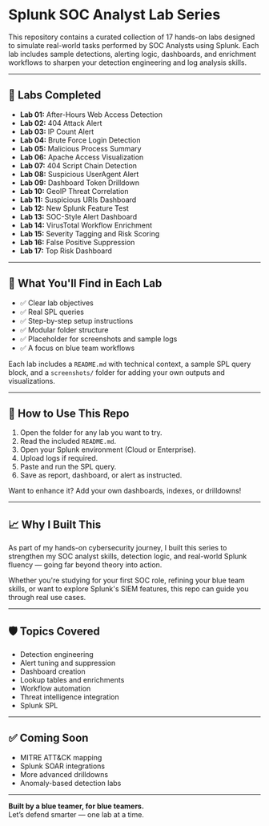 # Splunk SOC Analyst Lab Series

This repository contains a curated collection of 17 hands-on labs designed to simulate real-world tasks performed by SOC Analysts using Splunk. Each lab includes sample detections, alerting logic, dashboards, and enrichment workflows to sharpen your detection engineering and log analysis skills.

---

## 🧪 Labs Completed

- **Lab 01:** After-Hours Web Access Detection  
- **Lab 02:** 404 Attack Alert  
- **Lab 03:** IP Count Alert  
- **Lab 04:** Brute Force Login Detection  
- **Lab 05:** Malicious Process Summary  
- **Lab 06:** Apache Access Visualization  
- **Lab 07:** 404 Script Chain Detection  
- **Lab 08:** Suspicious UserAgent Alert  
- **Lab 09:** Dashboard Token Drilldown  
- **Lab 10:** GeoIP Threat Correlation  
- **Lab 11:** Suspicious URIs Dashboard  
- **Lab 12:** New Splunk Feature Test  
- **Lab 13:** SOC-Style Alert Dashboard  
- **Lab 14:** VirusTotal Workflow Enrichment  
- **Lab 15:** Severity Tagging and Risk Scoring  
- **Lab 16:** False Positive Suppression  
- **Lab 17:** Top Risk Dashboard  

---

## 🔧 What You'll Find in Each Lab

- ✅ Clear lab objectives  
- ✅ Real SPL queries  
- ✅ Step-by-step setup instructions  
- ✅ Modular folder structure  
- ✅ Placeholder for screenshots and sample logs  
- ✅ A focus on blue team workflows  

Each lab includes a `README.md` with technical context, a sample SPL query block, and a `screenshots/` folder for adding your own outputs and visualizations.

---

## 🚀 How to Use This Repo

1. Open the folder for any lab you want to try.
2. Read the included `README.md`.
3. Open your Splunk environment (Cloud or Enterprise).
4. Upload logs if required.
5. Paste and run the SPL query.
6. Save as report, dashboard, or alert as instructed.

Want to enhance it? Add your own dashboards, indexes, or drilldowns!

---

## 📈 Why I Built This

As part of my hands-on cybersecurity journey, I built this series to strengthen my SOC analyst skills, detection logic, and real-world Splunk fluency — going far beyond theory into action.

Whether you're studying for your first SOC role, refining your blue team skills, or want to explore Splunk's SIEM features, this repo can guide you through real use cases.

---

## 🛡️ Topics Covered

- Detection engineering  
- Alert tuning and suppression  
- Dashboard creation  
- Lookup tables and enrichments  
- Workflow automation  
- Threat intelligence integration  
- Splunk SPL  

---

## ✅ Coming Soon

- MITRE ATT&CK mapping  
- Splunk SOAR integrations  
- More advanced drilldowns  
- Anomaly-based detection labs  

---

**Built by a blue teamer, for blue teamers.**  
Let’s defend smarter — one lab at a time.

